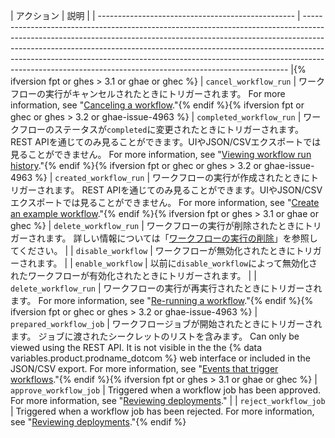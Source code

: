 | アクション                                             | 説明                                                                                                                                                                                                                                                                                                                                                                                                 |
| ------------------------------------------------- | -------------------------------------------------------------------------------------------------------------------------------------------------------------------------------------------------------------------------------------------------------------------------------------------------------------------------------------------------------------------------------------------------- |{% ifversion fpt or ghes > 3.1 or ghae or ghec %}
| `cancel_workflow_run`                             | ワークフローの実行がキャンセルされたときにトリガーされます。 For more information, see "[Canceling a workflow](/actions/managing-workflow-runs/canceling-a-workflow)."{% endif %}{% ifversion fpt or ghec or ghes > 3.2 or ghae-issue-4963 %}
| `completed_workflow_run`                          | ワークフローのステータスが`completed`に変更されたときにトリガーされます。 REST APIを通じてのみ見ることができます。UIやJSON/CSVエクスポートでは見ることができません。 For more information, see "[Viewing workflow run history](/actions/managing-workflow-runs/viewing-workflow-run-history)."{% endif %}{% ifversion fpt or ghec or ghes > 3.2 or ghae-issue-4963 %}
| `created_workflow_run`                            | ワークフローの実行が作成されたときにトリガーされます。 REST APIを通じてのみ見ることができます。UIやJSON/CSVエクスポートでは見ることができません。 For more information, see "[Create an example workflow](/actions/learn-github-actions/introduction-to-github-actions#create-an-example-workflow)."{% endif %}{% ifversion fpt or ghes > 3.1 or ghae or ghec %}
| `delete_workflow_run`                             | ワークフローの実行が削除されたときにトリガーされます。 詳しい情報については「[ワークフローの実行の削除](/actions/managing-workflow-runs/deleting-a-workflow-run)」を参照してください。                                                                                                                                                                                                                                                                          |
| `disable_workflow`                                | ワークフローが無効化されたときにトリガーされます。                                                                                                                                                                                                                                                                                                                                                                          |
| `enable_workflow`                                 | 以前に`disable_workflow`によって無効化されたワークフローが有効化されたときにトリガーされます。                                                                                                                                                                                                                                                                                                                                           |
| `delete_workflow_run`                             | ワークフローの実行が再実行されたときにトリガーされます。 For more information, see "[Re-running a workflow](/actions/managing-workflow-runs/re-running-a-workflow)."{% endif %}{% ifversion fpt or ghec or ghes > 3.2 or ghae-issue-4963 %}
| `prepared_workflow_job`                           | ワークフロージョブが開始されたときにトリガーされます。 ジョブに渡されたシークレットのリストを含みます。 Can only be viewed using the REST API. It is not visible in the the {% data variables.product.prodname_dotcom %} web interface or included in the JSON/CSV export. For more information, see "[Events that trigger workflows](/actions/reference/events-that-trigger-workflows)."{% endif %}{% ifversion fpt or ghes > 3.1 or ghae or ghec %}
| `approve_workflow_job`                            | Triggered when a workflow job has been approved. For more information, see "[Reviewing deployments](/actions/managing-workflow-runs/reviewing-deployments)."                                                                                                                                                                                                                                       |
| `reject_workflow_job`                             | Triggered when a workflow job has been rejected. For more information, see "[Reviewing deployments](/actions/managing-workflow-runs/reviewing-deployments)."{% endif %}
